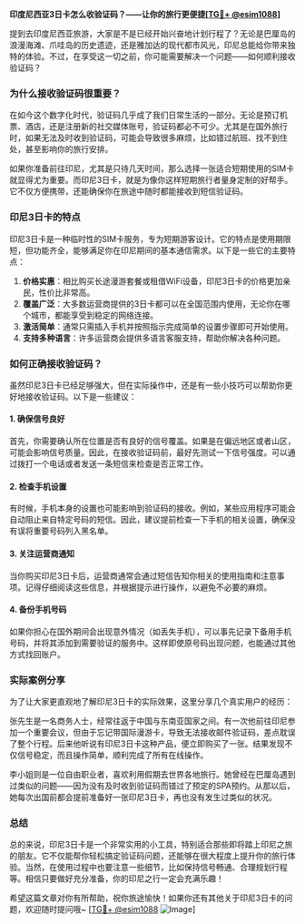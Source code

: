 **印度尼西亚3日卡怎么收验证码？——让你的旅行更便捷[[TG💪+ @esim1088](https://t.me/s/esim1088)]**

提到去印度尼西亚旅游，大家是不是已经开始兴奋地计划行程了？无论是巴厘岛的浪漫海滩、爪哇岛的历史遗迹，还是雅加达的现代都市风光，印尼总能给你带来独特的体验。不过，在享受这一切之前，你可能需要解决一个问题——如何顺利接收验证码？

### 为什么接收验证码很重要？

在如今这个数字化时代，验证码几乎成了我们日常生活的一部分。无论是预订机票、酒店，还是注册新的社交媒体账号，验证码都必不可少。尤其是在国外旅行时，如果无法及时收到验证码，可能会导致很多麻烦，比如错过航班、找不到住处，甚至影响你的旅行安排。

如果你准备前往印尼，尤其是只待几天时间，那么选择一张适合短期使用的SIM卡就显得尤为重要。而印尼3日卡，就是为像你这样短期旅行者量身定制的好帮手。它不仅方便携带，还能确保你在旅途中随时都能接收到短信验证码。

### 印尼3日卡的特点

印尼3日卡是一种临时性的SIM卡服务，专为短期游客设计。它的特点是使用期限短，但功能齐全，能够满足你在印尼期间的基本通信需求。以下是一些它的主要特点：

1. **价格实惠**：相比购买长途漫游套餐或租借WiFi设备，印尼3日卡的价格更加亲民，性价比非常高。
2. **覆盖广泛**：大多数运营商提供的3日卡都可以在全国范围内使用，无论你在哪个城市，都能享受到稳定的网络连接。
3. **激活简单**：通常只需插入手机并按照指示完成简单的设置步骤即可开始使用。
4. **支持多种语言**：许多运营商会提供多语言客服支持，帮助你解决各种问题。

### 如何正确接收验证码？

虽然印尼3日卡已经足够强大，但在实际操作中，还是有一些小技巧可以帮助你更好地接收验证码。以下是一些建议：

#### 1. 确保信号良好
首先，你需要确认所在位置是否有良好的信号覆盖。如果是在偏远地区或者山区，可能会影响信号质量。因此，在接收验证码前，最好先测试一下信号强度。可以通过拨打一个电话或者发送一条短信来检查是否正常工作。

#### 2. 检查手机设置
有时候，手机本身的设置也可能影响到验证码的接收。例如，某些应用程序可能会自动阻止来自特定号码的短信。因此，建议提前检查一下手机的相关设置，确保没有误将重要号码列入黑名单。

#### 3. 关注运营商通知
当你购买印尼3日卡后，运营商通常会通过短信告知你相关的使用指南和注意事项。记得仔细阅读这些信息，并根据提示进行操作，以避免不必要的麻烦。

#### 4. 备份手机号码
如果你担心在国外期间会出现意外情况（如丢失手机），可以事先记录下备用手机号码，并将其添加到需要验证的服务中。这样即使原号码出现问题，也能通过其他方式找回账户。

### 实际案例分享

为了让大家更直观地了解印尼3日卡的实际效果，这里分享几个真实用户的经历：

张先生是一名商务人士，经常往返于中国与东南亚国家之间。有一次他前往印尼参加一个重要会议，但由于忘记带国际漫游卡，导致无法接收邮件验证码，差点耽误了整个行程。后来他听说有印尼3日卡这种产品，便立即购买了一张。结果发现不仅信号稳定，而且操作简单，顺利完成了所有在线操作。

李小姐则是一位自由职业者，喜欢利用假期去世界各地旅行。她曾经在巴厘岛遇到过类似的问题——因为没有及时收到验证码而错过了预定的SPA预约。从那以后，她每次出国前都会提前准备好一张印尼3日卡，再也没有发生过类似的状况。

### 总结

总的来说，印尼3日卡是一个非常实用的小工具，特别适合那些即将踏上印尼之旅的朋友。它不仅能帮你轻松搞定验证码问题，还能够在很大程度上提升你的旅行体验。当然，在使用过程中也要注意一些细节，比如保持信号畅通、合理规划行程等。相信只要做好充分准备，你的印尼之行一定会充满乐趣！

希望这篇文章对你有所帮助，祝你旅途愉快！如果你还有其他关于印尼3日卡的问题，欢迎随时提问哦~ [[TG💪+ @esim1088](https://t.me/s/esim1088) ![Image](https://i.postimg.cc/4NQfJmqS/Snipaste-2025-05-13-00-14-12.png)]